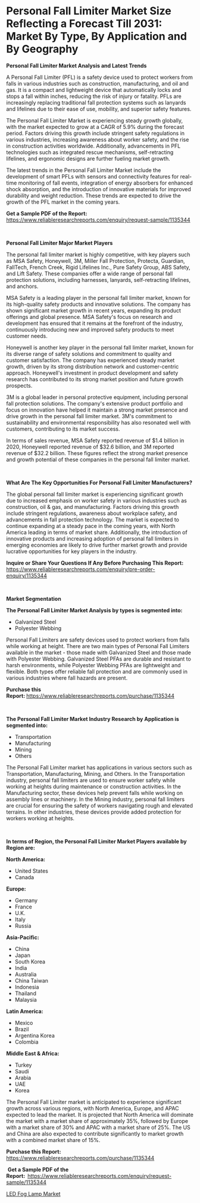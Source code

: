 <p><h1>Personal Fall Limiter Market Size Reflecting a Forecast Till 2031: Market By Type, By Application and By Geography</h1></p><p><strong>Personal Fall Limiter Market Analysis and Latest Trends</strong></p>
<p><p>A Personal Fall Limiter (PFL) is a safety device used to protect workers from falls in various industries such as construction, manufacturing, and oil and gas. It is a compact and lightweight device that automatically locks and stops a fall within inches, reducing the risk of injury or fatality. PFLs are increasingly replacing traditional fall protection systems such as lanyards and lifelines due to their ease of use, mobility, and superior safety features.</p><p>The Personal Fall Limiter Market is experiencing steady growth globally, with the market expected to grow at a CAGR of 5.9% during the forecast period. Factors driving this growth include stringent safety regulations in various industries, increasing awareness about worker safety, and the rise in construction activities worldwide. Additionally, advancements in PFL technologies such as integrated rescue mechanisms, self-retracting lifelines, and ergonomic designs are further fueling market growth.</p><p>The latest trends in the Personal Fall Limiter Market include the development of smart PFLs with sensors and connectivity features for real-time monitoring of fall events, integration of energy absorbers for enhanced shock absorption, and the introduction of innovative materials for improved durability and weight reduction. These trends are expected to drive the growth of the PFL market in the coming years.</p></p>
<p><strong>Get a Sample PDF of the Report:&nbsp;</strong> <a href="https://www.reliableresearchreports.com/enquiry/request-sample/1135344">https://www.reliableresearchreports.com/enquiry/request-sample/1135344</a></p>
<p>&nbsp;</p>
<p><strong>Personal Fall Limiter Major Market Players</strong></p>
<p><p>The personal fall limiter market is highly competitive, with key players such as MSA Safety, Honeywell, 3M, Miller Fall Protection, Protecta, Guardian, FallTech, French Creek, Rigid Lifelines Inc., Pure Safety Group, ABS Safety, and Lift Safety. These companies offer a wide range of personal fall protection solutions, including harnesses, lanyards, self-retracting lifelines, and anchors.</p><p>MSA Safety is a leading player in the personal fall limiter market, known for its high-quality safety products and innovative solutions. The company has shown significant market growth in recent years, expanding its product offerings and global presence. MSA Safety's focus on research and development has ensured that it remains at the forefront of the industry, continuously introducing new and improved safety products to meet customer needs.</p><p>Honeywell is another key player in the personal fall limiter market, known for its diverse range of safety solutions and commitment to quality and customer satisfaction. The company has experienced steady market growth, driven by its strong distribution network and customer-centric approach. Honeywell's investment in product development and safety research has contributed to its strong market position and future growth prospects.</p><p>3M is a global leader in personal protective equipment, including personal fall protection solutions. The company's extensive product portfolio and focus on innovation have helped it maintain a strong market presence and drive growth in the personal fall limiter market. 3M's commitment to sustainability and environmental responsibility has also resonated well with customers, contributing to its market success.</p><p>In terms of sales revenue, MSA Safety reported revenue of $1.4 billion in 2020, Honeywell reported revenue of $32.6 billion, and 3M reported revenue of $32.2 billion. These figures reflect the strong market presence and growth potential of these companies in the personal fall limiter market.</p></p>
<p>&nbsp;</p>
<p><strong>What Are The Key Opportunities For Personal Fall Limiter Manufacturers?</strong></p>
<p><p>The global personal fall limiter market is experiencing significant growth due to increased emphasis on worker safety in various industries such as construction, oil & gas, and manufacturing. Factors driving this growth include stringent regulations, awareness about workplace safety, and advancements in fall protection technology. The market is expected to continue expanding at a steady pace in the coming years, with North America leading in terms of market share. Additionally, the introduction of innovative products and increasing adoption of personal fall limiters in emerging economies are likely to drive further market growth and provide lucrative opportunities for key players in the industry.</p></p>
<p><strong>Inquire or Share Your Questions If Any Before Purchasing This Report:</strong> <a href="https://www.reliableresearchreports.com/enquiry/pre-order-enquiry/1135344">https://www.reliableresearchreports.com/enquiry/pre-order-enquiry/1135344</a></p>
<p>&nbsp;</p>
<p><strong>Market Segmentation</strong></p>
<p><strong>The Personal Fall Limiter Market Analysis by types is segmented into:</strong></p>
<p><ul><li>Galvanized Steel</li><li>Polyester Webbing</li></ul></p>
<p><p>Personal Fall Limiters are safety devices used to protect workers from falls while working at height. There are two main types of Personal Fall Limiters available in the market - those made with Galvanized Steel and those made with Polyester Webbing. Galvanized Steel PFAs are durable and resistant to harsh environments, while Polyester Webbing PFAs are lightweight and flexible. Both types offer reliable fall protection and are commonly used in various industries where fall hazards are present.</p></p>
<p><strong>Purchase this Report:&nbsp;</strong><a href="https://www.reliableresearchreports.com/purchase/1135344">https://www.reliableresearchreports.com/purchase/1135344</a></p>
<p>&nbsp;</p>
<p><strong>The Personal Fall Limiter Market Industry Research by Application is segmented into:</strong></p>
<p><ul><li>Transportation</li><li>Manufacturing</li><li>Mining</li><li>Others</li></ul></p>
<p><p>The Personal Fall Limiter market has applications in various sectors such as Transportation, Manufacturing, Mining, and Others. In the Transportation industry, personal fall limiters are used to ensure worker safety while working at heights during maintenance or construction activities. In the Manufacturing sector, these devices help prevent falls while working on assembly lines or machinery. In the Mining industry, personal fall limiters are crucial for ensuring the safety of workers navigating rough and elevated terrains. In other industries, these devices provide added protection for workers working at heights.</p></p>
<p>&nbsp;</p>
<p><strong>In terms of Region, the Personal Fall Limiter Market Players available by Region are:</strong></p>
<p>
    <p> <strong> North America: </strong>
        <ul>
            <li>United States</li>
            <li>Canada</li>
        </ul>
        </p> 
    <p> <strong> Europe: </strong>
        <ul>
            <li>Germany</li>
            <li>France</li>
            <li>U.K.</li>
            <li>Italy</li>
            <li>Russia</li>
        </ul>
        </p> 
    <p> <strong> Asia-Pacific: </strong>
        <ul>
            <li>China</li>
            <li>Japan</li>
            <li>South Korea</li>
            <li>India</li>
            <li>Australia</li>
            <li>China Taiwan</li>
            <li>Indonesia</li>
            <li>Thailand</li>
            <li>Malaysia</li>
        </ul>
        </p> 
    <p> <strong> Latin America: </strong>
        <ul>
            <li>Mexico</li>
            <li>Brazil</li>
            <li>Argentina Korea</li>
            <li>Colombia</li>
        </ul>
        </p> 
    <p> <strong> Middle East & Africa: </strong>
        <ul>
            <li>Turkey</li>
            <li>Saudi</li>
            <li>Arabia</li>
            <li>UAE</li>
            <li>Korea</li>
        </ul>
    </p>
    </p>
<p><p>The Personal Fall Limiter market is anticipated to experience significant growth across various regions, with North America, Europe, and APAC expected to lead the market. It is projected that North America will dominate the market with a market share of approximately 35%, followed by Europe with a market share of 30% and APAC with a market share of 25%. The US and China are also expected to contribute significantly to market growth with a combined market share of 15%.</p></p>
<p><strong>Purchase this Report: </strong><a href="https://www.reliableresearchreports.com/purchase/1135344">https://www.reliableresearchreports.com/purchase/1135344</a></p>
<p>&nbsp;<strong>Get a Sample PDF of the Report:&nbsp;&nbsp;</strong><a href="https://www.reliableresearchreports.com/enquiry/request-sample/1135344">https://www.reliableresearchreports.com/enquiry/request-sample/1135344</a></p>
<p><strong></strong></p>
<p><p><a href="https://noble-drawer-34c.notion.site/LED-Fog-Lamp-Market-Centers-on-Aspects-such-as-Market-Growth-Market-Share-Market-Opportunity-and--7f7b7141f499460885d7822c9f5903ae">LED Fog Lamp Market</a></p></p>
